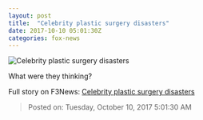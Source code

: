 ```yaml
---
layout: post
title:  "Celebrity plastic surgery disasters"
date: 2017-10-10 05:01:30Z
categories: fox-news
---
```


![Celebrity plastic surgery disasters](http://img.wcdn.co.il/f_auto,w_1200,t_54/ar_1.91,c_fill,g_auto/l_black_line,g_south,w_1.0,h_0.1,fl_relative,o_90/g_south_east,x_15,y_12,l_logo2,w_250/2/4/8/1/2481714-46.jpg)

What were they thinking?


Full story on F3News: [Celebrity plastic surgery disasters](http://www.f3nws.com/n/hGuXWH)

> Posted on: Tuesday, October 10, 2017 5:01:30 AM
